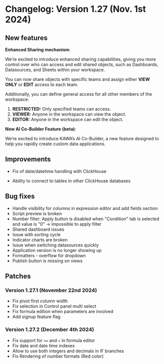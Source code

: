 # Changelog: Version 1.27 (Nov. 1st 2024)

## New features

__Enhanced Sharing mechanism__:

We’re excited to introduce enhanced sharing capabilities, giving you more control over who can access and edit shared objects, such as Dashboards, Datasources, and Sheets within your workspace. 

You can now share objects with specific teams and assign either **VIEW ONLY** or **EDIT** access to each team.

Additionally, you can define general access for all other members of the workspace:

1. **RESTRICTED:** Only specified teams can access.
2. **VIEWER:** Anyone in the workspace can view the object.
3. **EDITOR:** Anyone in the workspace can edit the object.

__New AI Co-Builder Feature (beta)__:

We’re excited to introduce KAWA’s AI Co-Builder, a new feature designed to help you rapidly create custom data applications. 


## Improvements


- Fix of date/datetime handling with ClickHouse

- Ability to connect to tables in other ClickHouse databases

## Bug fixes

- Handle visibility for columns in expression editor and add fields section
- Script preview is broken
- Number filter: Apply button is disabled when "Condition" tab is selected and value is "0" -> impossible to apply filter
- Shared dashboard issues
- Issue with sorting cycle
- Indicator charts are broken
- Issue when switching datasources quickly
- Application version is no longer showing up
- Formatters - overflow for dropdown
- Publish button is missing on views


## Patches

### Version 1.27.1 (November 22nd 2024)

- Fix pivot first column width
- Fix selection in Control panel multi select
- Fix formula edition when parameters are involved
- Add signup feature flag


### Version 1.27.2 (December 4th 2024)

- Fix support for `<=` and `<` in formula editor
- Fix date and date time indexes
- Allow to use both integers and decimals in IF branches
- Fix Rendering of number formats (Red color)



